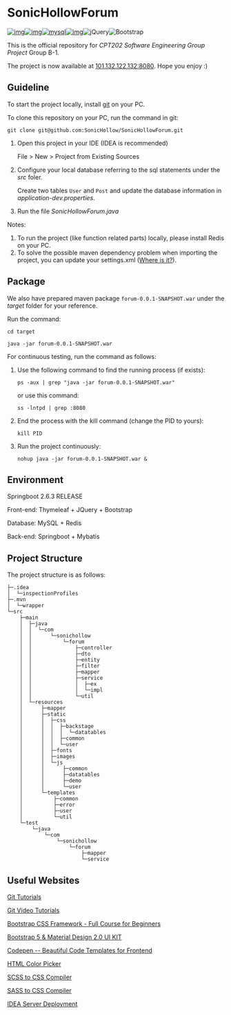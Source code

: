 # SonicHollowForum

[![img](https://camo.githubusercontent.com/de3012ca40ba3ef433da8807996576d3cafaccf638909e83b1048b1d8aec3b77/68747470733a2f2f696d672e736869656c64732e696f2f62616467652f537072696e675f426f6f742d4632463446393f7374796c653d666f722d7468652d6261646765266c6f676f3d737072696e672d626f6f74)](https://camo.githubusercontent.com/de3012ca40ba3ef433da8807996576d3cafaccf638909e83b1048b1d8aec3b77/68747470733a2f2f696d672e736869656c64732e696f2f62616467652f537072696e675f426f6f742d4632463446393f7374796c653d666f722d7468652d6261646765266c6f676f3d737072696e672d626f6f74)[![img](https://camo.githubusercontent.com/506742bb72188756810aa73bf2b2032849399620bf5af3816b68090f24d81a7c/68747470733a2f2f696d672e736869656c64732e696f2f62616467652f6170616368655f6d6176656e2d4337314133363f7374796c653d666f722d7468652d6261646765266c6f676f3d6170616368656d6176656e266c6f676f436f6c6f723d7768697465)](https://camo.githubusercontent.com/506742bb72188756810aa73bf2b2032849399620bf5af3816b68090f24d81a7c/68747470733a2f2f696d672e736869656c64732e696f2f62616467652f6170616368655f6d6176656e2d4337314133363f7374796c653d666f722d7468652d6261646765266c6f676f3d6170616368656d6176656e266c6f676f436f6c6f723d7768697465)[![mysql](https://camo.githubusercontent.com/a4a4a017a5d519d7c4ce2a3cd3d2194fb7af4b1ca424850784565007c2acc7d8/68747470733a2f2f696d672e736869656c64732e696f2f62616467652f4d7953514c2d3030354338343f7374796c653d666f722d7468652d6261646765266c6f676f3d6d7973716c266c6f676f436f6c6f723d7768697465)](https://camo.githubusercontent.com/a4a4a017a5d519d7c4ce2a3cd3d2194fb7af4b1ca424850784565007c2acc7d8/68747470733a2f2f696d672e736869656c64732e696f2f62616467652f4d7953514c2d3030354338343f7374796c653d666f722d7468652d6261646765266c6f676f3d6d7973716c266c6f676f436f6c6f723d7768697465)[![img](https://camo.githubusercontent.com/16c5d674d150e47e77738a333e74716023295715c956aaf84615cef3f50675ed/68747470733a2f2f696d672e736869656c64732e696f2f62616467652f72656469732d2532334444303033312e7376673f267374796c653d666f722d7468652d6261646765266c6f676f3d7265646973266c6f676f436f6c6f723d7768697465)](https://camo.githubusercontent.com/16c5d674d150e47e77738a333e74716023295715c956aaf84615cef3f50675ed/68747470733a2f2f696d672e736869656c64732e696f2f62616467652f72656469732d2532334444303033312e7376673f267374796c653d666f722d7468652d6261646765266c6f676f3d7265646973266c6f676f436f6c6f723d7768697465)![jQuery](https://img.shields.io/badge/jquery-%230769AD.svg?style=for-the-badge&logo=jquery&logoColor=white)![Bootstrap](https://img.shields.io/badge/bootstrap-%23563D7C.svg?style=for-the-badge&logo=bootstrap&logoColor=white)

This is the official repository for *CPT202 Software Engineering Group Project* Group B-1.

The project is now available at [101.132.122.132:8080](http://101.132.122.132:8080). Hope you enjoy :)

## Guideline

To start the project locally, install [git](https://git-scm.com/book/zh/v2/%E8%B5%B7%E6%AD%A5-%E5%AE%89%E8%A3%85-Git) on your PC. 

To clone this repository on your PC, run the command in git:

`git clone git@github.com:SonicHollow/SonicHollowForum.git`

1. Open this project in your IDE (IDEA is recommended) 

   File > New > Project from Existing Sources

2. Configure your local database referring to the sql statements under the *src* foler.

   Create two tables `User` and `Post` and update the database information in *application-dev.properties*.

3. Run the file *SonicHollowForum.java*

Notes: 

1. To run the project (like function related parts) locally, please install Redis on your PC. 
2. To solve the possible maven dependency problem when importing the project, you can update your settings.xml ([Where is it?](https://www.cnblogs.com/Small-sunshine/p/11640576.html)). 

## Package

We also have prepared maven package `forum-0.0.1-SNAPSHOT.war` under the *target* folder for your reference. 

Run the command:

`cd target`

`java -jar forum-0.0.1-SNAPSHOT.war`

For continuous testing, run the command as follows:

1. Use the following command to find the running process (if exists):

   `ps -aux | grep "java -jar forum-0.0.1-SNAPSHOT.war"`

   or use this command:

   `ss -lntpd | grep :8080`

2. End the process with the kill command (change the PID to yours):

   `kill PID`

3. Run the project continuously:

   `nohup java -jar forum-0.0.1-SNAPSHOT.war & `

## Environment


Springboot 2.6.3 RELEASE

Front-end: Thymeleaf + JQuery + Bootstrap

Database: MySQL + Redis

Back-end: Springboot + Mybatis

## Project Structure

The project structure is as follows:

```
├─.idea
│  └─inspectionProfiles
├─.mvn
│  └─wrapper
└─src
    ├─main
    │  ├─java
    │  │  └─com
    │  │      └─sonichollow
    │  │          └─forum
    │  │              ├─controller
    │  │              ├─dto
    │  │              ├─entity
    │  │              ├─filter
    │  │              ├─mapper
    │  │              ├─service
    │  │              │  ├─ex
    │  │              │  └─impl
    │  │              └─util
    │  └─resources
    │      ├─mapper
    │      ├─static
    │      │  ├─css
    │      │  │  ├─backstage
    │      │  │  │  └─datatables
    │      │  │  ├─common
    │      │  │  └─user
    │      │  ├─fonts
    │      │  ├─images
    │      │  └─js
    │      │      ├─common
    │      │      ├─datatables
    │      │      ├─demo
    │      │      └─user
    │      └─templates
    │          ├─common
    │          ├─error
    │          ├─user
    │          └─util
    └─test
        └─java
            └─com
                └─sonichollow
                    └─forum
                        ├─mapper
                        └─service

```




## Useful Websites

[Git Tutorials](https://www.runoob.com/git/git-basic-operations.html)

[Git Video Tutorials](https://www.bilibili.com/video/BV1vy4y1s7k6)

[Bootstrap CSS Framework - Full Course for Beginners](https://www.youtube.com/watch?v=-qfEOE4vtxE)

[Bootstrap 5 & Material Design 2.0 UI KIT](https://github.com/mdbootstrap/mdb-ui-kit)

[Codepen -- Beautiful Code Templates for Frontend](https://codepen.io)

[HTML Color Picker](https://www.runoob.com/tags/html-colorpicker.html)

[SCSS to CSS Compiler](https://www.cssportal.com/scss-to-css/)

[SASS to CSS Compiler](https://www.sassmeister.com/)

[IDEA Server Deployment](https://blog.csdn.net/weixin_43711783/article/details/90218226?spm=1001.2101.3001.6661.1&utm_medium=distribute.pc_relevant_t0.none-task-blog-2%7Edefault%7ECTRLIST%7ERate-1.pc_relevant_antiscanv2&depth_1-utm_source=distribute.pc_relevant_t0.none-task-blog-2%7Edefault%7ECTRLIST%7ERate-1.pc_relevant_antiscanv2&utm_relevant_index=1)
